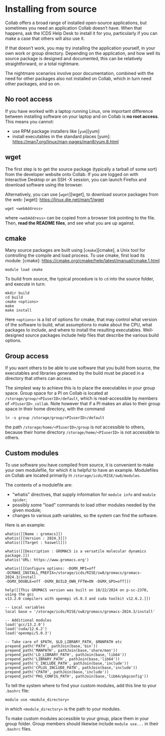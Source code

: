 # Installing from source

Collab offers a broad range of installed open-source applications,
but sometimes you need an application Collab doesn’t have.
When that happens, ask the ICDS Help Desk to install it for you,
particularly if you can make a case that others will also use it.

If that doesn’t work, you may try installing the application yourself,
in your own work or group directory.
Depending on the application,
and how well its source package is designed and documented,
this can be relatively straightforward, or a total nightmare.

The nightmare scenarios involve poor documentation,
combined with the need for other packages also not installed on Collab,
which in turn need other packages, and so on.

## No root access

If you have worked with a laptop running Linux,
one important difference between installing software 
on your laptop and on Collab is **no root access**.
This means you cannot:

- use RPM package installers like [`yum`][yum]
- install executables in the standard places
[yum]: https://man7.org/linux/man-pages/man8/yum.8.html

## wget

The first step is to get the source package (typically a tarball of some sort)
from the developer website onto Collab.
If you are logged on with Interactive Desktop or an SSH -X session, 
you can launch Firefox and download software using the browser.

Alternatively, you can use [`wget`][wget],
to download source packages from the web:
[wget]: https://linux.die.net/man/1/wget
```
wget <webAddress>
```
where `<webAddress>` can be copied from a browser link pointing to the file.
Then, **read the README files**, and see what you are up against.

## cmake

Many source packages are built using [`cmake`][cmake],
a Unix tool for controlling the compile and load process.
To use cmake, first load its module:
[cmake]: https://cmake.org/cmake/help/latest/manual/cmake.1.html
```
module load cmake
```
To build from source, the typical procedure
is to `cd` into the source folder,
and execute in turn:
```
mkdir build
cd build
cmake <options>
make
make install
```
Here `<options>` is a list of options for cmake,
that may control what version of the software to build,
what assumptions to make about the CPU,
what packages to include,
and where to install the resulting executables.
Well-designed source packages include help files
that describe the various build options.

## Group access

If you want others to be able to use 
software that you build from source,
the executables and libraries generated by the build
must be placed in a directory that others can access.

The simplest way to achieve this 
is to place the executables in your group space.
Group space for a PI on Collab is located at
`/storage/group/<PIuserID>/default`,
which is read-accessible by members of `<PIuserID>_collab`.
Note however that if a PI makes an alias 
to their group space in their home directory,
with the command
```
ln -s group /storage/group/<PIuserID>/default
```
the path `/storage/home/<PIuserID>/group` 
is *not* accessible to others,
because their home directory `/storage/home/<PIuserID>`
is not accessible to others.


## Custom modules

To use software you have compiled from source,
it is convenient to make your own modulefile,
for which it is helpful to have an example.
Modulefiles on Collab are located primarily 
in `/storage/icds/RISE/sw8/modules`.

The contents of a modulefile are:

- "whatis" directives,
that supply information for `module info` and `module spider`;
- possibly some "load" commands 
to load other modules needed by the given module;
- changes to various path variables,
so the system can find the software.

Here is an example:

```
whatis([[Name : gromacs]])
whatis([[Version : 2024.3]])
whatis([[Target : haswell]])

whatis([[Description : GROMACS is a versatile molecular dynamics package.]])
whatis('URL: https://www.gromacs.org')

whatis([[Configure options: -DGMX_MPI=off 
-DCMAKE_INSTALL_PREFIX=/storage/icds/RISE/sw8/gromacs/gromacs-2024.3/install 
-DGMX_DOUBLE=off -DGMX_BUILD_OWN_FFTW=ON -DGMX_GPU=off]])

help([[This GROMACS version was built on 10/22/2024 on p-sc-2370, using the gcc
v13.2.0 compilers with openmpi v5.0.3 and cuda toolkit v12.6.2.]])

-- Local variables
local base = '/storage/icds/RISE/sw8/gromacs/gromacs-2024.3/install'

-- Additional modules
load('gcc/13.2.0')
load('cuda/12.6.2')
load('openmpi/5.0.3')

-- Take care of $PATH, $LD_LIBRARY_PATH, $MANPATH etc
prepend_path('PATH', pathJoin(base,'bin'))
prepend_path('MANPATH', pathJoin(base,'share/man'))
prepend_path('LD_LIBRARY_PATH', pathJoin(base,'lib64'))
prepend_path('LIBRARY_PATH', pathJoin(base,'lib64'))
prepend_path('C_INCLUDE_PATH', pathJoin(base,'include'))
prepend_path('CPLUS_INCLUDE_PATH', pathJoin(base,'include'))
prepend_path('CPATH', pathJoin(base,'include'))
prepend_path('PKG_CONFIG_PATH', pathJoin(base,'lib64/pkgconfig'))
```

To tell the system where to find your custom modules,
add this line to your `.bashrc` file:
```
module use <module_directory>
```
in which `<module_directory>` is the path to your modules.

To make custom modules accessible to your group, 
place them in your group folder.
Group members should likewise include `module use...` in their `.bashrc` files.

